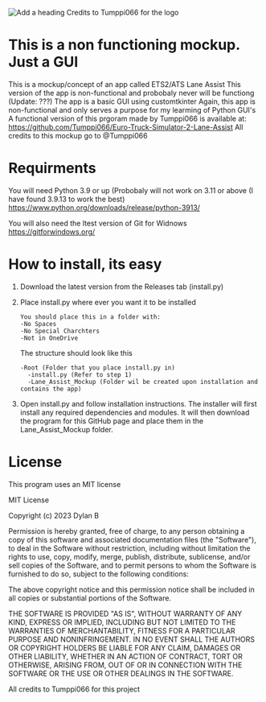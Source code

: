 ![Add a heading](https://github.com/dylanb92010/Lane-Assist-Mockup/assets/110776467/63ba1ad3-880d-43eb-84eb-c5ee5d9b661d)
Credits to Tumppi066 for the logo

# This is a non functioning mockup. Just a GUI
This is a mockup/concept of an app called ETS2/ATS Lane Assist 
This version of the app is non-functional and probobaly never will be functiong (Update: ???)
The app is a basic GUI using customtkinter
Again, this app is non-functional and only serves a purpose for my learming of Python GUI's
A functional version of this prgoram made by Tumppi066 is available at: 
https://github.com/Tumppi066/Euro-Truck-Simulator-2-Lane-Assist
All credits to this mockup go to @Tumppi066

# Requirments
You will need Python 3.9 or up (Probobaly will not work on 3.11 or above (I have found 3.9.13 to work the best)
https://www.python.org/downloads/release/python-3913/

You will also need the ltest version of Git for Widnows
https://gitforwindows.org/

# How to install, its easy
1. Download the latest version from the Releases tab (install.py)
2. Place install.py where ever you want it to be installed
   ```
   You should place this in a folder with:
   -No Spaces
   -No Special Charchters
   -Not in OneDrive
   ```
   The structure should look like this
   ```
   -Root (Folder that you place install.py in)
     -install.py (Refer to step 1)
     -Lane_Assist_Mockup (Folder wil be created upon installation and contains the app)
	 ```

4. Open install.py and follow installation instructions.
   The installer will first install any required dependencies and modules.
   It will then download the program for this GitHub page and place them in the Lane_Assist_Mockup folder.

# License
This program uses an MIT license 

MIT License

Copyright (c) 2023 Dylan B

Permission is hereby granted, free of charge, to any person obtaining a copy of this software and associated documentation files (the "Software"), to deal in the Software without restriction, including without limitation the rights to use, copy, modify, merge, publish, distribute, sublicense, and/or sell copies of the Software, and to permit persons to whom the Software is furnished to do so, subject to the following conditions:

The above copyright notice and this permission notice shall be included in all copies or substantial portions of the Software.

THE SOFTWARE IS PROVIDED "AS IS", WITHOUT WARRANTY OF ANY KIND, EXPRESS OR IMPLIED, INCLUDING BUT NOT LIMITED TO THE WARRANTIES OF MERCHANTABILITY, FITNESS FOR A PARTICULAR PURPOSE AND NONINFRINGEMENT. IN NO EVENT SHALL THE AUTHORS OR COPYRIGHT HOLDERS BE LIABLE FOR ANY CLAIM, DAMAGES OR OTHER LIABILITY, WHETHER IN AN ACTION OF CONTRACT, TORT OR OTHERWISE, ARISING FROM, OUT OF OR IN CONNECTION WITH THE SOFTWARE OR THE USE OR OTHER DEALINGS IN THE SOFTWARE.


All credits to Tumppi066 for this project

   
